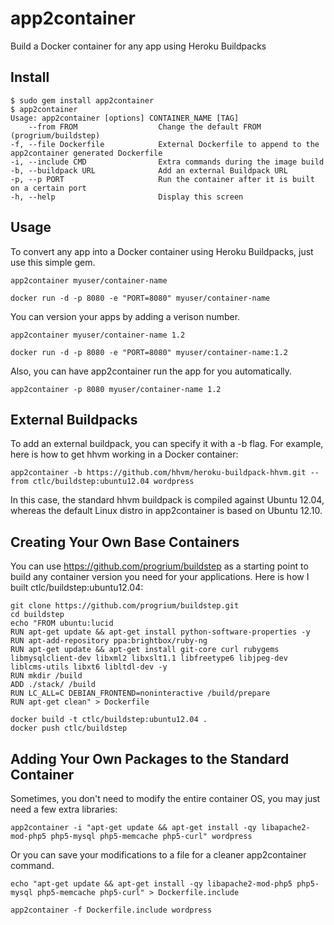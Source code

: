 app2container
==========
Build a Docker container for any app using Heroku Buildpacks

Install
-------

	$ sudo gem install app2container
	$ app2container
	Usage: app2container [options] CONTAINER_NAME [TAG]
        --from FROM                  Change the default FROM (progrium/buildstep)
    -f, --file Dockerfile            External Dockerfile to append to the app2container generated Dockerfile
    -i, --include CMD                Extra commands during the image build
    -b, --buildpack URL              Add an external Buildpack URL
    -p, --p PORT                     Run the container after it is built on a certain port
    -h, --help                       Display this screen

Usage
-----

To convert any app into a Docker container using Heroku Buildpacks, just use this simple gem.

	app2container myuser/container-name

	docker run -d -p 8080 -e "PORT=8080" myuser/container-name

You can version your apps by adding a verison number.

	app2container myuser/container-name 1.2

	docker run -d -p 8080 -e "PORT=8080" myuser/container-name:1.2

Also, you can have app2container run the app for you automatically.

	app2container -p 8080 myuser/container-name 1.2

External Buildpacks
-------------------

To add an external buildpack, you can specify it with a -b flag. For example, here is how to get hhvm working in a Docker container:

	app2container -b https://github.com/hhvm/heroku-buildpack-hhvm.git --from ctlc/buildstep:ubuntu12.04 wordpress

In this case, the standard hhvm buildpack is compiled against Ubuntu 12.04, whereas the default Linux distro in app2container is based on Ubuntu 12.10.

Creating Your Own Base Containers
---------------------------------

You can use https://github.com/progrium/buildstep as a starting point to build any container version you need for your applications. Here is how I built ctlc/buildstep:ubuntu12.04:

	git clone https://github.com/progrium/buildstep.git
	cd buildstep
	echo "FROM ubuntu:lucid
	RUN apt-get update && apt-get install python-software-properties -y
	RUN apt-add-repository ppa:brightbox/ruby-ng
	RUN apt-get update && apt-get install git-core curl rubygems libmysqlclient-dev libxml2 libxslt1.1 libfreetype6 libjpeg-dev liblcms-utils libxt6 libltdl-dev -y
	RUN mkdir /build
	ADD ./stack/ /build
	RUN LC_ALL=C DEBIAN_FRONTEND=noninteractive /build/prepare
	RUN apt-get clean" > Dockerfile

	docker build -t ctlc/buildstep:ubuntu12.04 .
	docker push ctlc/buildstep

Adding Your Own Packages to the Standard Container
--------------------------------------------------

Sometimes, you don't need to modify the entire container OS, you may just need a few extra libraries:

	app2container -i "apt-get update && apt-get install -qy libapache2-mod-php5 php5-mysql php5-memcache php5-curl" wordpress

Or you can save your modifications to a file for a cleaner app2container command.

	echo "apt-get update && apt-get install -qy libapache2-mod-php5 php5-mysql php5-memcache php5-curl" > Dockerfile.include

	app2container -f Dockerfile.include wordpress


